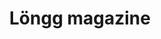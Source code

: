 ---
order: 2
title: Löngg magazine
description: Fictive luxurious magazine with divers news (InDesign)

variant: project--6
image1: longg-1.webp
image2: longg-2.webp
---
